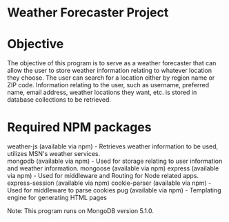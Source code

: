 # Weather Forecaster Project

# Objective 
The objective of this program is to serve as a weather forecaster that can allow the user to store weather information relating to whatever location they choose.  The user can search for a location either by region name or ZIP code.
Information relating to the user, such as username, preferred name, email address, weather locations they want, etc. is stored in database collections to be retrieved.

# Required NPM packages
weather-js (available via npm) - Retrieves weather information to be used, utilizes MSN's weather services.
<br>
mongodb (available via npm) - Used for storage relating to user information and weather information.
mongoose (available via npm)
express (available via npm) - Used for middleware and Routing for Node related apps.
express-session (available via npm)
cookie-parser (available via npm) - Used for middleware to parse cookies
pug (available via npm) - Templating engine for generating HTML pages


Note: This program runs on MongoDB version 5.1.0.
